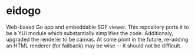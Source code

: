 eidogo
======

Web-based Go app and embeddable SGF viewer. This repository ports it to be a YUI 
module which substantially simplifies the code.   Additionaly, upgraded the renderer to be canvas.
At some point in the future, re-adding an HTML renderer (for failback)  may be wise -- it should not be difficult.
